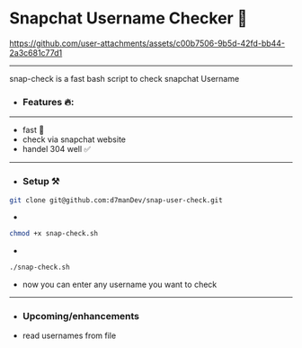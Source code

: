 # Snapchat Username Checker 👻




https://github.com/user-attachments/assets/c00b7506-9b5d-42fd-bb44-2a3c681c77d1


---

snap-check is a fast bash script to check snapchat Username

- ### Features 🔥:

---

- fast 🚀
- check via snapchat website
- handel 304 well ✅

---

- ### Setup ⚒️

```bash
git clone git@github.com:d7manDev/snap-user-check.git
```

-

```bash
chmod +x snap-check.sh
```

-

```bash
./snap-check.sh
```

- now you can enter any username you want to check

---

- ### Upcoming/enhancements
- read usernames from file
